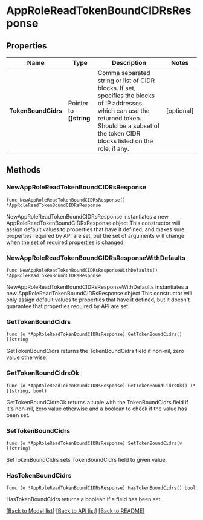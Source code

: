 # AppRoleReadTokenBoundCIDRsResponse

## Properties

Name | Type | Description | Notes
------------ | ------------- | ------------- | -------------
**TokenBoundCidrs** | Pointer to **[]string** | Comma separated string or list of CIDR blocks. If set, specifies the blocks of IP addresses which can use the returned token. Should be a subset of the token CIDR blocks listed on the role, if any. | [optional] 

## Methods

### NewAppRoleReadTokenBoundCIDRsResponse

`func NewAppRoleReadTokenBoundCIDRsResponse() *AppRoleReadTokenBoundCIDRsResponse`

NewAppRoleReadTokenBoundCIDRsResponse instantiates a new AppRoleReadTokenBoundCIDRsResponse object
This constructor will assign default values to properties that have it defined,
and makes sure properties required by API are set, but the set of arguments
will change when the set of required properties is changed

### NewAppRoleReadTokenBoundCIDRsResponseWithDefaults

`func NewAppRoleReadTokenBoundCIDRsResponseWithDefaults() *AppRoleReadTokenBoundCIDRsResponse`

NewAppRoleReadTokenBoundCIDRsResponseWithDefaults instantiates a new AppRoleReadTokenBoundCIDRsResponse object
This constructor will only assign default values to properties that have it defined,
but it doesn't guarantee that properties required by API are set

### GetTokenBoundCidrs

`func (o *AppRoleReadTokenBoundCIDRsResponse) GetTokenBoundCidrs() []string`

GetTokenBoundCidrs returns the TokenBoundCidrs field if non-nil, zero value otherwise.

### GetTokenBoundCidrsOk

`func (o *AppRoleReadTokenBoundCIDRsResponse) GetTokenBoundCidrsOk() (*[]string, bool)`

GetTokenBoundCidrsOk returns a tuple with the TokenBoundCidrs field if it's non-nil, zero value otherwise
and a boolean to check if the value has been set.

### SetTokenBoundCidrs

`func (o *AppRoleReadTokenBoundCIDRsResponse) SetTokenBoundCidrs(v []string)`

SetTokenBoundCidrs sets TokenBoundCidrs field to given value.

### HasTokenBoundCidrs

`func (o *AppRoleReadTokenBoundCIDRsResponse) HasTokenBoundCidrs() bool`

HasTokenBoundCidrs returns a boolean if a field has been set.


[[Back to Model list]](../README.md#documentation-for-models) [[Back to API list]](../README.md#documentation-for-api-endpoints) [[Back to README]](../README.md)


